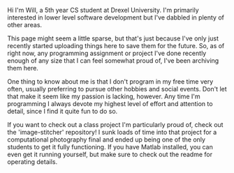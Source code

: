 Hi I'm Will, a 5th year CS student at Drexel University. I'm primarily interested in 
lower level software development but I've dabbled in plenty of other areas. 

This page might seem a little sparse, but that's just because I've only just
recently started uploading things here to save them for the future. So, as of 
right now, any programming assignment or project I've done recently enough of 
any size that I can feel somewhat proud of, I've been archiving them here. 

One thing to know about me is that I don't program in my free time very often, usually
preferring to pursue other hobbies and social events. Don't let that make it seem like
my passion is lacking, however. Any time I'm programming I always devote my highest level
of effort and attention to detail, since I find it quite fun to do so.

If you want to check out a class project I'm particularly proud of, check out the
'image-stitcher' repository! I sunk loads of time into that project for a computational
photography final and ended up being one of the only students to get it fully functioning.
If you have Matlab installed, you can even get it running yourself, but make sure to check
out the readme for operating details.
